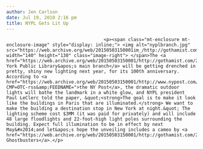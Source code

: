 ```yaml
---
author: Jen Carlson
date: Jul 19, 2010 2:16 pm
title: NYPL Gets Lit Up
---
```


	
										<p><span class="mt-enclosure mt-enclosure-image" style="display: inline;"> <img alt="nyplbranch.jpg" src="https://web.archive.org/web/20150503150001im_/http://gothamist.com/attachments/arts_jen/nyplbranch.jpg" width="140" height="130" class="image-right"> </span>The <a href="https://web.archive.org/web/20150503150001/http://gothamist.com/2009/05/05/nypl.php">New York Public Library&apos;s main branch</a> will be getting drenched in pretty, shiny new lighting next year, for its 100th anniversary. According to <a href="https://web.archive.org/web/20150503150001/http://www.nypost.com/p/news/local/manhattan/light_reading_at_library_6oh9hO9NpzgvenhUr1rOwM?CMP=OTC-rss&amp;FEEDNAME=">the NY Post</a>, the dramatic outdoor lights will bathe the landmark in a white glow, and NYPL president Paul LeClerc told the paper, &quot;<strong>The goal is to make it look like the buildings in Paris that are illuminated.</strong> We want to make the building a destination stop in New York at night.&quot; The lighting scheme cost $3MM (it was paid for privately) and will include 48 large floodlights and 22-foot-high light poles surrounding the building. Expect full illumination to be in effect by next May&#x2014;and let&apos;s hope the unveiling includes a cameo by <a href="https://web.archive.org/web/20150503150001/http://gothamist.com/2010/05/18/video_ghostbusters.php">the Ghostbusters</a>.</p>					
										
									
				